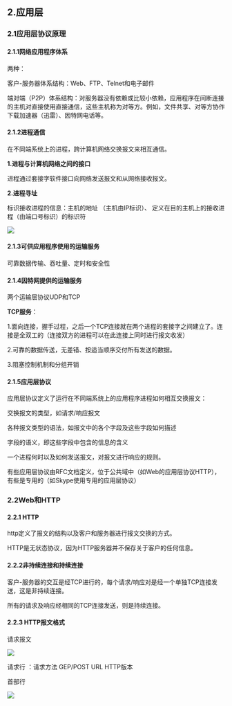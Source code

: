 ## 2.应用层

### 2.1应用层协议原理

#### 2.1.1网络应用程序体系

两种：

客户-服务器体系结构：Web、FTP、Telnet和电子邮件

端对端（P2P）体系结构：对服务器没有依赖或比较小依赖，应用程序在间断连接的主机对直接使用直接通信，这些主机称为对等方。例如，文件共享、对等方协作下载加速器（迅雷）、因特网电话等。

#### 2.1.2进程通信

在不同端系统上的进程，跨计算机网络交换报文来相互通信。

**1.进程与计算机网络之间的接口**

进程通过套接字软件接口向网络发送报文和从网络接收报文。

**2.进程寻址**

标识接收进程的信息：主机的地址 （主机由IP标识）、 定义在目的主机上的接收进程（由端口号标识）的标识符

![](F:\Desktop\Typora\Computer-Network\应用程序、套接字和下面的协议.png)

#### 2.1.3可供应用程序使用的运输服务

可靠数据传输、吞吐量、定时和安全性

#### 2.1.4因特网提供的运输服务

两个运输层协议UDP和TCP

**TCP服务**：

1.面向连接，握手过程，之后一个TCP连接就在两个进程的套接字之间建立了。连接是全双工的（连接双方的进程可以在此连接上同时进行报文收发）

2.可靠的数据传送，无差错、按适当顺序交付所有发送的数据。

3.阻塞控制机制和分组开销

#### 2.1.5应用层协议

应用层协议定义了运行在不同端系统上的应用程序进程如何相互交换报文：

 交换报文的类型，如请求/响应报文

 各种报文类型的语法，如报文中的各个字段及这些字段如何描述

 字段的语义，即这些字段中包含的信息的含义

 一个进程何时以及如何发送报文，对报文进行响应的规则。

有些应用层协议由RFC文档定义，位于公共域中（如Web的应用层协议HTTP），有些是专用的（如Skype使用专用的应用层协议）

### 2.2Web和HTTP

#### 2.2.1 HTTP

http定义了报文的结构以及客户和服务器进行报文交换的方式。

HTTP是无状态协议，因为HTTP服务器并不保存关于客户的任何信息。

#### 2.2.2非持续连接和持续连接

客户-服务器的交互是经TCP进行的，每个请求/响应对是经一个单独TCP连接发送，这是非持续连接。

所有的请求及响应经相同的TCP连接发送，则是持续连接。

#### 2.2.3 HTTP报文格式

请求报文

![](F:\Desktop\Typora\Computer-Network\HTTP报文格式.png)

请求行 ：请求方法 GEP/POST  URL  HTTP版本

首部行

![](F:\Desktop\Typora\Computer-Network\HTTP报文格式1.png)





































































































































































